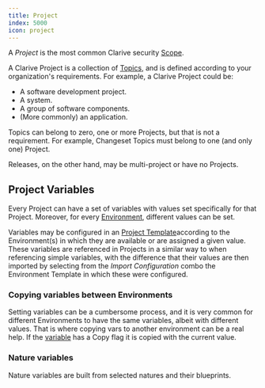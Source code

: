 ```yaml
---
title: Project
index: 5000
icon: project
---
```


A *Project* is the most common Clarive security [Scope](/concepts/scope).

A Clarive Project is a collection of [Topics](/concepts/topic), and is defined according to your organization's
requirements. For example, a Clarive Project could be:

- A software development project.
- A system.
- A group of software components.
- (More commonly) an application.

Topics can belong to zero, one or more Projects, but that is not a requirement.  For example, Changeset Topics must
belong to one (and only one) Project.

Releases, on the other hand, may be multi-project or have no Projects.

## Project Variables

Every Project can have a set of variables with values set specifically for that Project. Moreover, for every
[Environment](/concepts/environment), different values can be set.

Variables may be configured in an [Project Template](/ee/how-to/project-template)according to the Environment(s) in
which they are available or are assigned a given value. These variables are referenced in Projects in a similar way to
when referencing simple variables, with the difference that their values are then imported by selecting from the *Import
Configuration* combo the Environment Template in which these were configured.

### Copying variables between Environments

Setting variables can be a cumbersome process, and it is very common for different Environments to have the same
variables, albeit with different values. That is where copying vars to another environment can be a real help. If the
[variable](/concepts/variable) has a Copy flag it is copied with the current value.

### Nature variables

Nature variables are built from selected natures and their blueprints.
